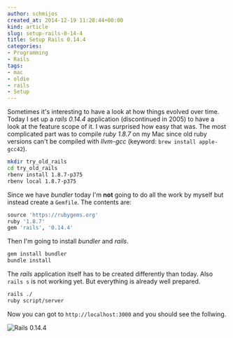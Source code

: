 ```yaml
---
author: schmijos
created_at: 2014-12-19 11:28:44+00:00
kind: article
slug: setup-rails-0-14-4
title: Setup Rails 0.14.4
categories:
- Programming
- Rails
tags:
- mac
- oldie
- rails
- Setup
---
```


Sometimes it's interesting to have a look at how things evolved over time. Today I set up a _rails 0.14.4_ application (discontinued in 2005) to have a look at the feature scope of it. I was surprised how easy that was. The most complicated part was to compile _ruby 1.8.7_ on my Mac since old ruby versions can't be compiled with _llvm-gcc_ (keyword: `brew install apple-gcc42`). 

```bash
mkdir try_old_rails
cd try_old_rails
rbenv install 1.8.7-p375
rbenv local 1.8.7-p375
```

Since we have _bundler_ today I'm **not** going to do all the work by myself but instead create a `Gemfile`. The contents are:

```ruby
source 'https://rubygems.org'
ruby '1.8.7'
gem 'rails', '0.14.4'
```

Then I'm going to install _bundler_ and _rails_.

```bash
gem install bundler
bundle install
```

The _rails_ application itself has to be created differently than today. Also `rails s` is not working yet. But everything is already well prepared.

```bash
rails ./
ruby script/server
```

Now you can got to `http://localhost:3000` and you should see the follwing.

![Rails 0.14.4](images/2014/rails-0.14.4-600x414.png)
